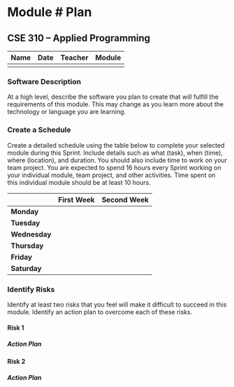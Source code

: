 # Module #<!-- Insert Module Number --> Plan
## CSE 310 – Applied Programming

|Name|Date|Teacher|Module|
|-|-|-|-|
|<!-- Enter Name Here -->|<!-- Enter Date Here -->|<!-- Enter Teachers Name Here -->|<!-- Enter Module Description Here -->|

### Software Description 
At a high level, describe the software you plan to create that will fulfill the requirements of this module.  This may change as you learn more about the technology or language you are learning.

### Create a Schedule
Create a detailed schedule using the table below to complete your selected module during this Sprint.  Include details such as what (task), when (time), where (location), and duration.  You should also include time to work on your team project.  You are expected to spend 16 hours every Sprint working on your individual module, team project, and other activities. Time spent on this individual module should be at least 10 hours.

| |First Week|Second Week|
|-|-|-|
|**Monday**| | |		
|**Tuesday**| | |
|**Wednesday**| | |		
|**Thursday**| | |
|**Friday**| | |		
|**Saturday**| | |


### Identify Risks
Identify at least two risks that you feel will make it difficult to succeed in this module.  Identify an action plan to overcome each of these risks.

#### Risk 1
<!-- Detail the risk here -->

##### Action Plan
<!-- Detail the plan to over come the risk here -->

#### Risk 2
<!-- Detail the risk here -->

##### Action Plan
<!-- Detail the plan to over come the risk here -->


<!-- Create this Markdown to a PDF and submit it. In visual studio code you can convert this to a pdf with any one of the extensions. -->